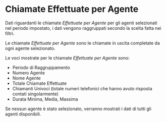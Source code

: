 # Chiamate Effettuate per Agente

Dati riguardanti le chiamate *Effettuate per Agente* per gli agenti
selezionati nel periodo impostato, i dati vengono raggruppati secondo 
la scelta fatta nei filtri.

Le chiamate *Effettuate per Agente* sono le chiamate in uscita 
completate da ogni agente selezionato.

Le voci mostrate per le chiamate *Effettuate per Agente* sono:

- Periodo di Raggruppamento
- Numero Agente
- Nome Agente
- Totale Chiamate Effettuate
- Chiamanti Univoci (totale numeri telefonici che hanno avuto risposta
contati singolarmente) 
- Durata Minima, Media, Massima

Se nessun agente è stato selezionato, verranno mostrati i dati di tutti
gli agenti disponibili.
